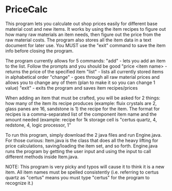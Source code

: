 # PriceCalc

This program lets you calculate out shop prices easily for different base material cost and new items. It works by using the item recipes to figure out how many raw materials an item needs, then figure out the price from the raw material costs. The program also stores all the item data in a text document for later use. You MUST use the "exit" command to save the item info before closing the program.

The program currently allows for 5 commands:
	"add" - lets you add an item to the list. Follow the prompts and you should be good
	"price \<item name\> - returns the price of the specified item
	"list" - lists all currently stored items in alphabetical order
	"change" - goes through all raw material prices and allows you to change any of them (plan to make it so you can change 1 value)
	"exit" - exits the program and saves item recipes/prices
  
When adding an item that must be crafted, you will be asked for 2 things:
	how many of the item its recipe produces (example: fluix crystals are 2, glass panes are 16, sandstone is 1)
	the recipe for the item. The format for recipes is a comma-separated list of the component item name and the amount needed
		(example: recipe for 1k storage cell is "certus quartz, 4, redstone, 4, logic processor, 1"

To run this program, simply download the 2 java files and run Engine.java. 
For those curious: Item.java is the class that does all the heavy lifting for price calculations, saving/loading the item set, and so forth. Engine.java runs the program by getting the user input and using the input to call different methods inside Item.java.

NOTE: This program is very picky and typos will cause it to think it is a new item. All item names must be spelled consistently (i.e. referring to certus quartz as "certus" means you must type "certus" for the program to recognize it.)
